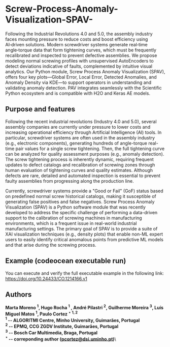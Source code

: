 # Screw-Process-Anomaly-Visualization-SPAV-


Following the Industrial Revolutions 4.0 and 5.0, the assembly industry faces mounting pressure to reduce costs and boost efficiency using AI‑driven solutions. Modern screwdriver systems generate real‑time angle‑torque data that form tightening curves, which must be frequently recalibrated and inspected to prevent defective assemblies. We propose modeling normal screwing profiles with unsupervised AutoEncoders to detect deviations indicative of faults, complemented by intuitive visual analytics. Our Python module, Screw Process Anomaly Visualization (SPAV), offers four key plots—Global Error, Local Error, Detected Anomalies, and Anomaly Density via KDE—to support operators in understanding and validating anomaly detection. PAV integrates seamlessly with the Scientific Python ecosystem and is compatible with H2O and Keras AE models.  


## Purpose and features

Following the recent industrial revolutions (Industry 4.0 and 5.0), several assembly companies are currently under pressure to lower costs and increasing operational efficiency through Artificial Intelligence (AI) tools. 
In particular, screwdriver systems are often used in the assembly industry (e.g., electronic components), generating hundreds of angle-torque real-time pair values for a single screw tightening. Then, the full tightening curve can be analyzed for quality assessment purposes (e.g., anomaly detection). 
The screw tightening process is inherently dynamic, requiring frequent updates to defect catalogs and recalibration of screwing zones through human evaluation of tightening curves and quality estimates. Although defects are rare, detailed and automated inspection is essential to prevent faulty assemblies from progressing along the production line. 

Currently, screwdriver systems provide a "Good or Fail" (GoF) status based on predefined normal screw historical catalogs, making it susceptible of generating false positives and false negatives.
Screw Process Anomaly Visualization (SPAV) is a Python software module that was recently developed to address the specific challenge of performing a data-driven support to the calibration of screwing machines in manufacturing environments, which is a frequent issue in real-world industrial manufacturing settings. The primary goal of SPAV is to provide a suite of XAI visualization techniques (e.g., density plots) that enable non-ML expert users to easily identify critical anomalous points from predictive ML models and that arise during the screwing process.

## Example (codeocean executable run)
You can execute and verify the full executable example in the following link:
https://doi.org/10.24433/CO.1214166.v1



## Authors
**Marta Moreno $^{1}$, Hugo Rocha $^{1}$ , André Pilastri $^{2}$, Guilherme Moreira $^{3}$, Luís Miguel Matos $^{1}$, Paulo Cortez $^{\star}$ $^{1,2}$\
$^{1}$ -- ALGORITMI Centre, Minho University, Guimarães, Portugal\
$^{2}$ -- EPMQ, CCG ZGDV Institute, Guimarães, Portugal\
$^{3}$ -- Bosch Car Multimedia, Braga, Portugal\
$^{\star}$ -- correponding author (pcortez@dsi.uminho.pt)**\
